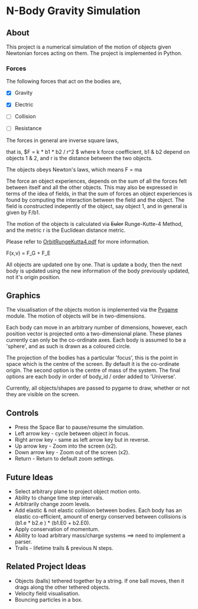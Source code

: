# N-Body Gravity Simulation #

## About ##
This project is a numerical simulation of the motion of objects given Newtonian forces acting on them.
The project is implemented in Python.

### Forces ###
The following forces that act on the bodies are,

 - [x] Gravity 
 - [x] Electric
 - [ ] Collision
 - [ ] Resistance


The forces in general are inverse square laws,

that is, $F = k \* b1 \* b2 / r^2 $
where k force coefficient, b1 & b2 depend on objects 1 & 2, and r is the distance between the two objects.


The objects obeys Newton's laws, which means F = ma

The force an object experiences, depends on the sum of all the forces felt between itself and all the other objects. 
This may also be expressed in terms of the idea of fields, in that  the sum of forces an object experiences is found by computing the interaction between the field and the object. The field is constructed indepently of the object, say object 1, and in general is given by F/b1.


The motion of the objects is calculated via ~~Euler~~ Runge-Kutte-4 Method, and the metric r is the Euclidean distance metric.

Please refer to [OrbitRungeKutta4.pdf](http://spiff.rit.edu/richmond/nbody/OrbitRungeKutta4.pdf) for more information.

F(x,v) = F_G + F_E


All objects are updated one by one. That is update a body, then the next body is updated using the new information of the body previously updated, not it's origin position.



## Graphics ##

The visualisation of the objects motion is implemented via the [Pygame](https://www.pygame.org/wiki/about) module. The motion of objects will be in two-dimensions.

Each body can move in an arbitrary number of dimensions, however, each position vector is projected onto a two-dimensional plane. These planes currently can only be the co-ordinate axes.
Each body is assumed to be a 'sphere', and as such is drawn as a coloured circle.

The projection of the bodies has a particular 'focus', this is the point in space which is the centre of the screen. By default it is the co-ordinate origin. The second option is the centre of mass of the system. The final options are each body in order of body_id / order added to 'Universe'.


Currently, all objects/shapes are passed to pygame to draw, whether or not they are visible on the screen.




## Controls ##
 - Press the Space Bar to pause/resume the simulation.
 - Left arrow key - cycle between object in focus.
 - Right arrow key - same as left arrow key but in reverse.
 - Up arrow key - Zoom into the screen (x2).
 - Down arrow key - Zoom out of the screen (x2).
 - Return - Return to default zoom settings.



## Future Ideas ##
 - Select arbitrary plane to project object motion onto.
 - Ability to change time step intervals.
 - Arbitrarily change zoom levels.
 - Add elastic & not elastic collision between bodies. Each body has an elastic co-efficient, amount of energy conserved between collisions is (b1.e * b2.e ) * (b1.E0 + b2.E0).
 - Apply conservation of momentum.
 - Ability to load arbitrary mass/charge systems  ==>  need to implement a parser.
 - Trails - lifetime trails & previous N steps.



## Related Project Ideas ##
 - Objects (balls) tethered together by a string. If one ball moves, then it drags along the other tethered objects.
 - Velocity field visualisation.
 - Bouncing particles in a box.


